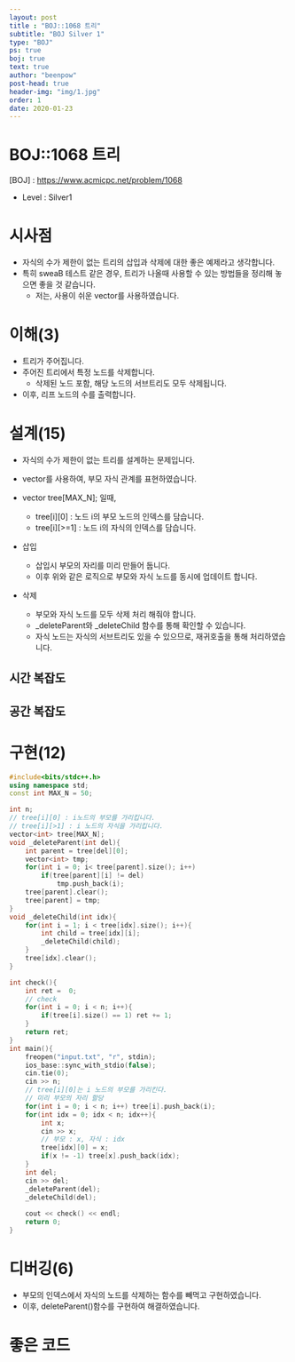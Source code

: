 ```yaml
---
layout: post
title : "BOJ::1068 트리"
subtitle: "BOJ Silver 1"
type: "BOJ"
ps: true
boj: true
text: true
author: "beenpow"
post-head: true
header-img: "img/1.jpg"
order: 1
date: 2020-01-23
---
```


# BOJ::1068 트리
[BOJ] : <https://www.acmicpc.net/problem/1068>
- Level : Silver1

# 시사점
- 자식의 수가 제한이 없는 트리의 삽입과 삭제에 대한 좋은 예제라고 생각합니다.
- 특히 sweaB 테스트 같은 경우, 트리가 나올때 사용할 수 있는 방법들을 정리해 놓으면 좋을 것 같습니다.
  - 저는, 사용이 쉬운 vector를 사용하였습니다.

# 이해(3)

- 트리가 주어집니다.
- 주어진 트리에서 특정 노드를 삭제합니다.
  - 삭제된 노드 포함, 해당 노드의 서브트리도 모두 삭제됩니다.
- 이후, 리프 노드의 수를 출력합니다.

# 설계(15)

- 자식의 수가 제한이 없는 트리를 설계하는 문제입니다.
- vector를 사용하여, 부모 자식 관계를 표현하였습니다.
- vector<int> tree[MAX_N]; 일때,
  - tree[i][0] : 노드 i의 부모 노드의 인덱스를 담습니다.
  - tree[i][>=1] : 노드 i의 자식의 인덱스를 담습니다.

- 삽입
  - 삽입시 부모의 자리를 미리 만들어 둡니다.
  - 이후 위와 같은 로직으로 부모와 자식 노드를 동시에 업데이트 합니다.
- 삭제
  - 부모와 자식 노드를 모두 삭제 처리 해줘야 합니다.
  - _deleteParent와 _deleteChild 함수를 통해 확인할 수 있습니다.
  - 자식 노드는 자식의 서브트리도 있을 수 있으므로, 재귀호출을 통해 처리하였습니다.
  
## 시간 복잡도

## 공간 복잡도

# 구현(12)

```cpp
#include<bits/stdc++.h>
using namespace std;
const int MAX_N = 50;

int n;
// tree[i][0] : i노드의 부모를 가리킵니다.
// tree[i][>1] : i 노드의 자식을 가리킵니다.
vector<int> tree[MAX_N];
void _deleteParent(int del){
    int parent = tree[del][0];
    vector<int> tmp;
    for(int i = 0; i< tree[parent].size(); i++)
        if(tree[parent][i] != del)
            tmp.push_back(i);
    tree[parent].clear();
    tree[parent] = tmp;
}
void _deleteChild(int idx){
    for(int i = 1; i < tree[idx].size(); i++){
        int child = tree[idx][i];
        _deleteChild(child);
    }
    tree[idx].clear();
}

int check(){
    int ret =  0;
    // check
    for(int i = 0; i < n; i++){
        if(tree[i].size() == 1) ret += 1;
    }
    return ret;
}
int main(){
    freopen("input.txt", "r", stdin);
    ios_base::sync_with_stdio(false);
    cin.tie(0);
    cin >> n;
    // tree[i][0]는 i 노드의 부모를 가리킨다.
    // 미리 부모의 자리 할당
    for(int i = 0; i < n; i++) tree[i].push_back(i);
    for(int idx = 0; idx < n; idx++){
        int x;
        cin >> x;
        // 부모 : x, 자식 : idx
        tree[idx][0] = x;
        if(x != -1) tree[x].push_back(idx);
    }
    int del;
    cin >> del;
    _deleteParent(del);
    _deleteChild(del);
    
    cout << check() << endl;
    return 0;
}

```

# 디버깅(6)

- 부모의 인덱스에서 자식의 노드를 삭제하는 함수를 빼먹고 구현하였습니다.
- 이후, deleteParent()함수를 구현하여 해결하였습니다.

# 좋은 코드


